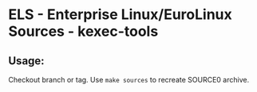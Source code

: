 # ELS - Enterprise Linux/EuroLinux Sources - kexec-tools
 
## Usage:
  Checkout branch or tag. Use `make sources` to recreate  SOURCE0 archive.
